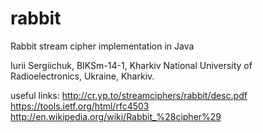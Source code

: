 rabbit
======

Rabbit stream cipher implementation in Java

Iurii Sergiichuk, BIKSm-14-1, Kharkiv National University of Radioelectronics, Ukraine, Kharkiv.

useful links:
http://cr.yp.to/streamciphers/rabbit/desc.pdf
https://tools.ietf.org/html/rfc4503
http://en.wikipedia.org/wiki/Rabbit_%28cipher%29
